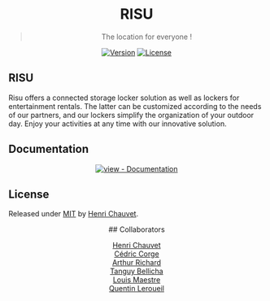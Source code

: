 <div align="center">

# RISU <br>

> The location for everyone !

[![Version](https://img.shields.io/github/tag/h-chauvet/RISU?include_prereleases=&sort=semver&color=blue)](https://github.com/h-chauvet/RISU/releases/)
[![License](https://img.shields.io/badge/License-MIT-blue)](#license)

</div>

## RISU

Risu offers a connected storage locker solution as well as lockers for entertainment rentals. 
The latter can be customized according to the needs of our partners, and our lockers simplify the 
organization of your outdoor day. Enjoy your activities at any time with our innovative solution.

<div align="center">

</div>

## Documentation

<div align="center">

[![view - Documentation](https://img.shields.io/badge/view-Documentation-blue?style=for-the-badge)](/docs/ "Go to project documentation")

</div>

## License

Released under [MIT](/LICENSE) by [Henri Chauvet](https://github.com/h-chauvet).

<div align="center">
## Collaborators

[Henri Chauvet](https://github.com/h-chauvet)<br>
[Cédric Corge](https://github.com/CedricCORGE)<br>
[Arthur Richard](https://github.com/Kuma45)<br>
[Tanguy Bellicha](https://github.com/tbellicha)<br>
[Louis Maestre](https://github.com/Louismaestre)<br>
[Quentin Leroueil](https://github.com/invpuppet)
</div>
